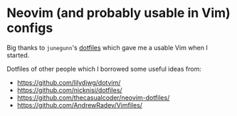 # Neovim (and probably usable in Vim) configs

Big thanks to `junegunn`'s [dotfiles](https://github.com/junegunn/dotfiles/) which gave me a usable Vim when I started.

Dotfiles of other people which I borrowed some useful ideas from:

- https://github.com/lilydjwg/dotvim/
- https://github.com/nicknisi/dotfiles/
- https://github.com/thecasualcoder/neovim-dotfiles/
- https://github.com/AndrewRadev/Vimfiles/

